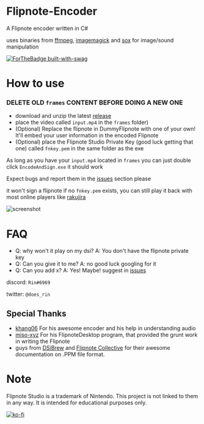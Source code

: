 # Flipnote-Encoder

A Flipnote encoder written in C#

uses binaries from [ffmpeg](https://ffmpeg.org), [imagemagick](https://imagemagick.org/index.php) and [sox](http://sox.sourceforge.net) for image/sound manipulation

[![ForTheBadge built-with-swag](http://ForTheBadge.com/images/badges/built-with-swag.svg)](https://github.com/RinLovesYou) 

# How to use
### DELETE OLD `frames` CONTENT BEFORE DOING A NEW ONE
* download and unzip the latest [release](https://github.com/RinLovesYou/Flipnote-Encoder/releases) 
* place the video called `input.mp4` in the `frames` folder)
* (Optional) Replace the flipnote in DummyFlipnote with one of your own! It'll embed your user information in the encoded Flipnote
* (Optional) place the Flipnote Studio Private Key (good luck getting that one) called `fnkey.pem` in the same folder as the exe

As long as you have your `input.mp4` located in `frames` you can just double click `EncodeAndSign.exe` it should work

Expect bugs and report them in the [issues](https://github.com/RinLovesYou/Flipnote-Encoder/issues) section please

it won't sign a flipnote if no `fnkey.pem` exists, you can still play it back with most online players like [rakujira](https://flipnote.rakujira.jp)

![screenshot](https://media.discordapp.net/attachments/738116823035150356/812439551930007582/unknown.png)

# FAQ
* Q: why won't it play on my dsi? A: You don't have the flipnote private key
* Q: Can you give it to me? A: no good luck googling for it
* Q: Can you add x? A: Yes! Maybe! suggest in [issues](https://github.com/RinLovesYou/Flipnote-Signer/issues)

discord: `Rin#6969`

twitter: `@does_rin`

## Special Thanks
* [khang06](https://github.com/khang06) For his awesome encoder and his help in understanding audio
* [miso-xyz](https://github.com/miso-xyz) For his FlipnoteDesktop program, that provided the grunt work in writing the Flipnote
* guys from [DSiBrew](https://dsibrew.org/wiki/Main_Page) and [Flipnote Collective](https://github.com/Flipnote-Collective) for their awesome documentation on .PPM file format.

# Note
Flipnote Studio is a trademark of Nintendo. This project is not linked to them in any way. It is intended for educational purposes only.

[![ko-fi](https://www.ko-fi.com/img/githubbutton_sm.svg)](https://ko-fi.com/K3K61YCS7)

